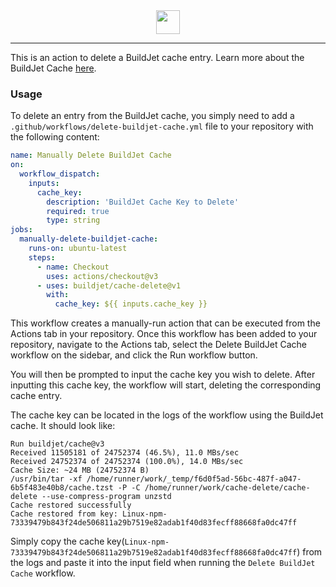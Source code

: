 <div align="center">
    <img src="https://buildjet.com/buildjet-for-github-actions-logo2.svg" height="38">
</div>

---

This is an action to delete a BuildJet cache entry.
Learn more about the BuildJet
Cache [here](https://buildjet.com/for-github-actions/docs/guides/migrating-to-buildjet-cache).

### Usage

To delete an entry from the BuildJet cache, you simply need to add a `.github/workflows/delete-buildjet-cache.yml` file
to your
repository with the following content:

```yaml
name: Manually Delete BuildJet Cache
on:
  workflow_dispatch:
    inputs:
      cache_key:
        description: 'BuildJet Cache Key to Delete'
        required: true
        type: string
jobs:
  manually-delete-buildjet-cache:
    runs-on: ubuntu-latest
    steps:
      - name: Checkout
        uses: actions/checkout@v3
      - uses: buildjet/cache-delete@v1
        with:
          cache_key: ${{ inputs.cache_key }}
```

This workflow creates a manually-run action that can be executed from the Actions tab in your repository. Once this
workflow has been added to your repository, navigate to the Actions tab, select the Delete BuildJet Cache workflow on
the sidebar, and click the Run workflow button.

You will then be prompted to input the cache key you wish to delete. After inputting this cache key, the workflow will
start, deleting the corresponding cache entry.

The cache key can be located in the logs of the workflow using the BuildJet cache. It should look like:

```text { % highlightLineBlue=1 %}
Run buildjet/cache@v3
Received 11505181 of 24752374 (46.5%), 11.0 MBs/sec
Received 24752374 of 24752374 (100.0%), 14.0 MBs/sec
Cache Size: ~24 MB (24752374 B)
/usr/bin/tar -xf /home/runner/work/_temp/f6d0f5ad-56bc-487f-a047-6b5f483e40b8/cache.tzst -P -C /home/runner/work/cache-delete/cache-delete --use-compress-program unzstd
Cache restored successfully
Cache restored from key: Linux-npm-73339479b843f24de506811a29b7519e82adab1f40d83fecff88668fa0dc47ff
```  

Simply copy the cache key(`Linux-npm-73339479b843f24de506811a29b7519e82adab1f40d83fecff88668fa0dc47ff`) from the logs and paste it into the input field when running the `Delete BuildJet Cache`
workflow.




